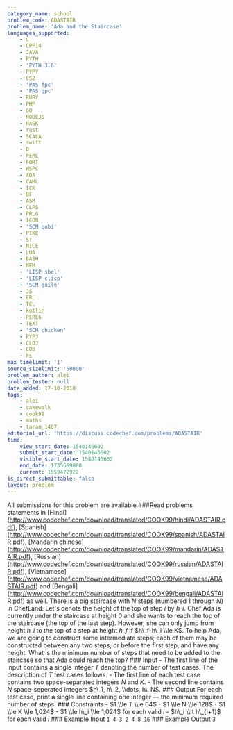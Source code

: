 ```yaml
---
category_name: school
problem_code: ADASTAIR
problem_name: 'Ada and the Staircase'
languages_supported:
    - C
    - CPP14
    - JAVA
    - PYTH
    - 'PYTH 3.6'
    - PYPY
    - CS2
    - 'PAS fpc'
    - 'PAS gpc'
    - RUBY
    - PHP
    - GO
    - NODEJS
    - HASK
    - rust
    - SCALA
    - swift
    - D
    - PERL
    - FORT
    - WSPC
    - ADA
    - CAML
    - ICK
    - BF
    - ASM
    - CLPS
    - PRLG
    - ICON
    - 'SCM qobi'
    - PIKE
    - ST
    - NICE
    - LUA
    - BASH
    - NEM
    - 'LISP sbcl'
    - 'LISP clisp'
    - 'SCM guile'
    - JS
    - ERL
    - TCL
    - kotlin
    - PERL6
    - TEXT
    - 'SCM chicken'
    - PYP3
    - CLOJ
    - COB
    - FS
max_timelimit: '1'
source_sizelimit: '50000'
problem_author: alei
problem_tester: null
date_added: 17-10-2018
tags:
    - alei
    - cakewalk
    - cook99
    - maths
    - taran_1407
editorial_url: 'https://discuss.codechef.com/problems/ADASTAIR'
time:
    view_start_date: 1540146602
    submit_start_date: 1540146602
    visible_start_date: 1540146602
    end_date: 1735669800
    current: 1559472922
is_direct_submittable: false
layout: problem
---
```

All submissions for this problem are available.\###Read problems statements in \[Hindi\](http://www.codechef.com/download/translated/COOK99/hindi/ADASTAIR.pdf), \[Spanish\](http://www.codechef.com/download/translated/COOK99/spanish/ADASTAIR.pdf), \[Mandarin chinese\](http://www.codechef.com/download/translated/COOK99/mandarin/ADASTAIR.pdf), \[Russian\](http://www.codechef.com/download/translated/COOK99/russian/ADASTAIR.pdf), \[Vietnamese\](http://www.codechef.com/download/translated/COOK99/vietnamese/ADASTAIR.pdf) and \[Bengali\](http://www.codechef.com/download/translated/COOK99/bengali/ADASTAIR.pdf) as well. There is a big staircase with $N$ steps (numbered $1$ through $N$) in ChefLand. Let's denote the height of the top of step $i$ by $h\_i$. Chef Ada is currently under the staircase at height $0$ and she wants to reach the top of the staircase (the top of the last step). However, she can only jump from height $h\_i$ to the top of a step at height $h\_f$ if $h\_f-h\_i \\le K$. To help Ada, we are going to construct some intermediate steps; each of them may be constructed between any two steps, or before the first step, and have any height. What is the minimum number of steps that need to be added to the staircase so that Ada could reach the top? ### Input - The first line of the input contains a single integer $T$ denoting the number of test cases. The description of $T$ test cases follows. - The first line of each test case contains two space-separated integers $N$ and $K$. - The second line contains $N$ space-seperated integers $h\_1, h\_2, \\dots, h\_N$. ### Output For each test case, print a single line containing one integer — the minimum required number of steps. ### Constraints - $1 \\le T \\le 64$ - $1 \\le N \\le 128$ - $1 \\le K \\le 1,024$ - $1 \\le h\_i \\le 1,024$ for each valid $i$ - $h\_i \\lt h\_{i+1}$ for each valid $i$ ### Example Input ``` 1 4 3 2 4 8 16 ``` ### Example Output ``` 3 ```
